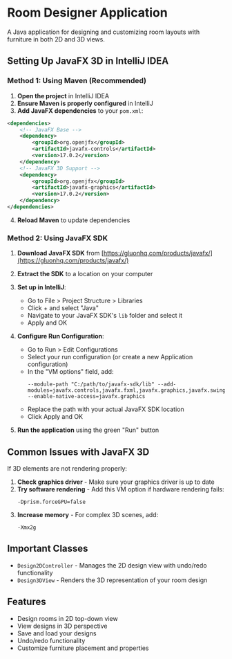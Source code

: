 # Room Designer Application

A Java application for designing and customizing room layouts with furniture in both 2D and 3D views.

## Setting Up JavaFX 3D in IntelliJ IDEA

### Method 1: Using Maven (Recommended)

1. **Open the project** in IntelliJ IDEA
2. **Ensure Maven is properly configured** in IntelliJ
3. **Add JavaFX dependencies** to your `pom.xml`:

```xml
<dependencies>
    <!-- JavaFX Base -->
    <dependency>
        <groupId>org.openjfx</groupId>
        <artifactId>javafx-controls</artifactId>
        <version>17.0.2</version>
    </dependency>
    <!-- JavaFX 3D Support -->
    <dependency>
        <groupId>org.openjfx</groupId>
        <artifactId>javafx-graphics</artifactId>
        <version>17.0.2</version>
    </dependency>
</dependencies>
```

4. **Reload Maven** to update dependencies

### Method 2: Using JavaFX SDK

1. **Download JavaFX SDK** from [https://gluonhq.com/products/javafx/](https://gluonhq.com/products/javafx/)
2. **Extract the SDK** to a location on your computer
3. **Set up in IntelliJ**:
   - Go to File > Project Structure > Libraries
   - Click + and select "Java"
   - Navigate to your JavaFX SDK's `lib` folder and select it
   - Apply and OK
4. **Configure Run Configuration**:
   - Go to Run > Edit Configurations
   - Select your run configuration (or create a new Application configuration)
   - In the "VM options" field, add:
     ```
     --module-path "C:/path/to/javafx-sdk/lib" --add-modules=javafx.controls,javafx.fxml,javafx.graphics,javafx.swing,javafx.web --enable-native-access=javafx.graphics
     ```
   - Replace the path with your actual JavaFX SDK location
   - Click Apply and OK

5. **Run the application** using the green "Run" button

## Common Issues with JavaFX 3D

If 3D elements are not rendering properly:

1. **Check graphics driver** - Make sure your graphics driver is up to date
2. **Try software rendering** - Add this VM option if hardware rendering fails:
   ```
   -Dprism.forceGPU=false
   ```
3. **Increase memory** - For complex 3D scenes, add:
   ```
   -Xmx2g
   ```

## Important Classes

- `Design2DController` - Manages the 2D design view with undo/redo functionality
- `Design3DView` - Renders the 3D representation of your room design

## Features

- Design rooms in 2D top-down view
- View designs in 3D perspective
- Save and load your designs
- Undo/redo functionality
- Customize furniture placement and properties
